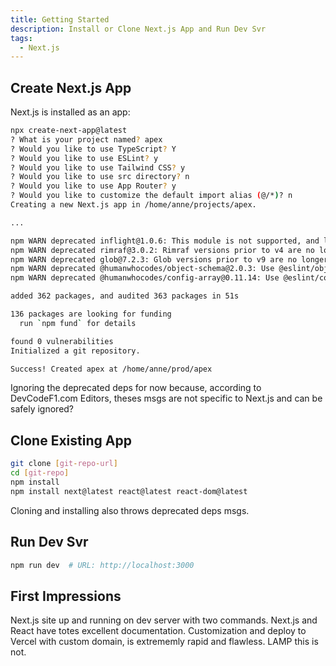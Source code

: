 ```yaml
---
title: Getting Started
description: Install or Clone Next.js App and Run Dev Svr
tags:
  - Next.js
---
```


## Create Next.js App

Next.js is installed as an app:

```bash
npx create-next-app@latest
? What is your project named? apex
? Would you like to use TypeScript? Y
? Would you like to use ESLint? y
? Would you like to use Tailwind CSS? y
? Would you like to use src directory? n
? Would you like to use App Router? y
? Would you like to customize the default import alias (@/*)? n
Creating a new Next.js app in /home/anne/projects/apex.

...

npm WARN deprecated inflight@1.0.6: This module is not supported, and leaks memory. Do not use it. Check out lru-cache if you want a good and tested way to coalesce async requests by a key value, which is much more comprehensive and powerful.
npm WARN deprecated rimraf@3.0.2: Rimraf versions prior to v4 are no longer supported
npm WARN deprecated glob@7.2.3: Glob versions prior to v9 are no longer supported
npm WARN deprecated @humanwhocodes/object-schema@2.0.3: Use @eslint/object-schema instead
npm WARN deprecated @humanwhocodes/config-array@0.11.14: Use @eslint/config-array instead

added 362 packages, and audited 363 packages in 51s

136 packages are looking for funding
  run `npm fund` for details

found 0 vulnerabilities
Initialized a git repository.

Success! Created apex at /home/anne/prod/apex
```

Ignoring the deprecated deps for now because, according to DevCodeF1.com Editors, theses msgs are not specific to Next.js and can be safely ignored?

## Clone Existing App

```bash
git clone [git-repo-url]
cd [git-repo]
npm install
npm install next@latest react@latest react-dom@latest
```

Cloning and installing also throws deprecated deps msgs.

## Run Dev Svr

```bash
npm run dev  # URL: http://localhost:3000
```

## First Impressions

Next.js site up and running on dev server with two commands.  Next.js and React have totes excellent documentation.  Customization and deploy to Vercel with custom domain, is extrememly rapid and flawless.  LAMP this is not.

